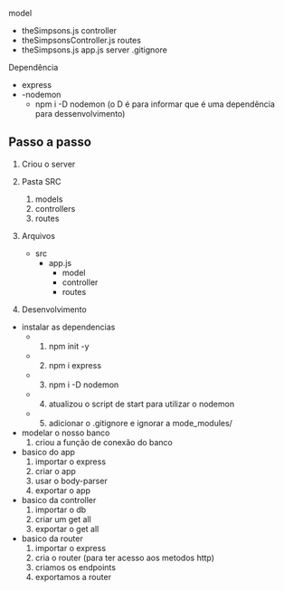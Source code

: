 model
- theSimpsons.js
controller
- theSimpsonsController.js
routes
- theSimpsons.js
app.js
server
.gitignore

Dependência
- express
- -nodemon
  - npm i -D nodemon (o D é para informar que é uma dependência para dessenvolvimento)

## Passo a passo
1. Criou o server
2. Pasta SRC
   1. models
   2. controllers
   3. routes
3. Arquivos
    - src
      - app.js
        - model
        - controller
        - routes

4. Desenvolvimento
- instalar as dependencias
  - 1. npm init -y
  - 2. npm i express
  - 3. npm i -D nodemon
  - 4. atualizou o script de start para utilizar o nodemon
  - 5. adicionar o .gitignore e ignorar a mode_modules/
- modelar o nosso banco
    1. criou a função de conexão do banco
- basico do app
    1. importar o express
    2. criar o app
    3. usar o body-parser
    4. exportar o app
- basico da controller
    1. importar o db
    2. criar um get all
    3. exportar o get all
- basico da router
    1. importar o express
    2. cria o router (para ter acesso aos metodos http)
    3. criamos os endpoints
    4. exportamos a router